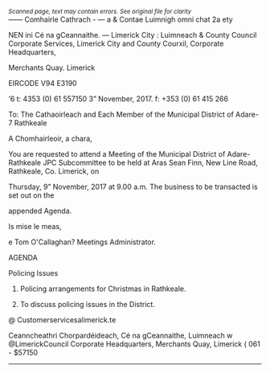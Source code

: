 *<small>Scanned page, text may contain errors. See original file for clarity</small>*  
_—_— Comhairle Cathrach - — a
& Contae Luimnigh omni chat 2a ety

NEN ini Cé na gCeannaithe.
— Limerick City : Luimneach
& County Council
Corporate Services,
Limerick City and County Courxil,
Corporate Headquarters,

Merchants Quay.
Limerick

EIRCODE V94 E3190

‘6 t: 4353 (0) 61 557150
3” November, 2017. f: +353 (0) 61 415 266

To: The Cathaoirleach and Each Member of the Municipal District of Adare- 7
Rathkeale

A Chomhairleoir, a chara,

You are requested to attend a Meeting of the Municipal District of Adare-Rathkeale JPC
Subcommittee to be held at Aras Sean Finn, New Line Road, Rathkeale, Co. Limerick, on

Thursday, 9” November, 2017 at 9.00 a.m. The business to be transacted is set out on the

appended Agenda.

Is mise le meas,

e Tom O'Callaghan?
Meetings Administrator.

AGENDA

Policing Issues
1. Policing arrangements for Christmas in Rathkeale.

2. To discuss policing issues in the District.

@ Customerservicesalimerick.te

Ceanncheathri Chorpardéideach, Cé na gCeannaithe, Luimneach w @LimerickCouncil
Corporate Headquarters, Merchants Quay, Limerick ( 061 - $57150

---

